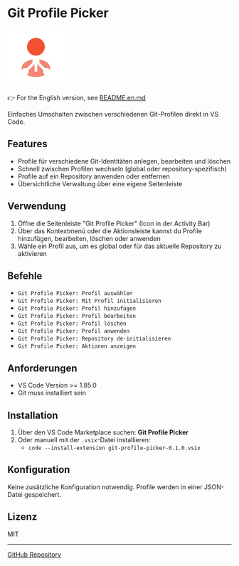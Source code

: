 # Git Profile Picker

![Icon](./resources/icon.png)

👉 For the English version, see [README.en.md](README.en.md)

Einfaches Umschalten zwischen verschiedenen Git-Profilen direkt in VS Code.

## Features
- Profile für verschiedene Git-Identitäten anlegen, bearbeiten und löschen
- Schnell zwischen Profilen wechseln (global oder repository-spezifisch)
- Profile auf ein Repository anwenden oder entfernen
- Übersichtliche Verwaltung über eine eigene Seitenleiste

## Verwendung
1. Öffne die Seitenleiste "Git Profile Picker" (Icon in der Activity Bar)
2. Über das Kontextmenü oder die Aktionsleiste kannst du Profile hinzufügen, bearbeiten, löschen oder anwenden
3. Wähle ein Profil aus, um es global oder für das aktuelle Repository zu aktivieren

## Befehle
- `Git Profile Picker: Profil auswählen`
- `Git Profile Picker: Mit Profil initialisieren`
- `Git Profile Picker: Profil hinzufügen`
- `Git Profile Picker: Profil bearbeiten`
- `Git Profile Picker: Profil löschen`
- `Git Profile Picker: Profil anwenden`
- `Git Profile Picker: Repository de-initialisieren`
- `Git Profile Picker: Aktionen anzeigen`

## Anforderungen
- VS Code Version >= 1.85.0
- Git muss installiert sein

## Installation
1. Über den VS Code Marketplace suchen: **Git Profile Picker**
2. Oder manuell mit der `.vsix`-Datei installieren:
   - `code --install-extension git-profile-picker-0.1.0.vsix`

## Konfiguration
Keine zusätzliche Konfiguration notwendig. Profile werden in einer JSON-Datei gespeichert.

## Lizenz
MIT

---

[GitHub Repository](https://github.com/scorpion81/git-profile-picker)
